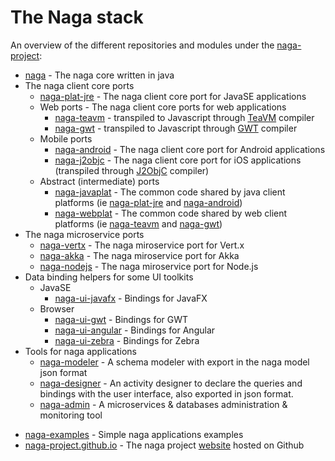 # The Naga stack

An overview of the different repositories and modules under the [naga-project][naga-home]:

* [naga][naga-repo] - The naga core written in java
* The naga client core ports 
	* [naga-plat-jre][naga-plat-jre-repo] - The naga client core port for JavaSE applications
	* Web ports - The naga client core ports for web applications 
		* [naga-teavm][naga-teavm-repo] - transpiled to Javascript through [TeaVM][teavm-website] compiler 
		* [naga-gwt][naga-gwt-repo] - transpiled to Javascript through [GWT][gwt-website] compiler
	* Mobile ports 
		* [naga-android][naga-android-repo] - The naga client core port for Android applications
		* [naga-j2objc][naga-j2objc-repo] - The naga client core port for iOS applications (transpiled through [J2ObjC][j2objc-website] compiler)
	* Abstract (intermediate) ports
	    * [naga-javaplat][naga-javaplat-repo] - The common code shared by java client platforms (ie [naga-plat-jre][naga-plat-jre-repo] and [naga-android][naga-android-repo])  
	    * [naga-webplat][naga-webplat-repo] - The common code shared by web client platforms (ie [naga-teavm][naga-teavm-repo] and [naga-gwt][naga-gwt-repo])  
* The naga microservice ports 
	* [naga-vertx][naga-vertx-repo] - The naga miroservice port for Vert.x
	* [naga-akka][naga-akka-repo] - The naga miroservice port for Akka
	* [naga-nodejs][naga-nodejs-repo] - The naga miroservice port for Node.js
* Data binding helpers for some UI toolkits
	* JavaSE 
		* [naga-ui-javafx][naga-ui-javafx-repo] - Bindings for JavaFX
	* Browser
		* [naga-ui-gwt][naga-ui-gwt-repo] - Bindings for GWT
		* [naga-ui-angular][naga-ui-angular-repo] - Bindings for Angular
		* [naga-ui-zebra][naga-ui-zebra-repo] - Bindings for Zebra
* Tools for naga applications
	* [naga-modeler]() - A schema modeler with export in the naga model json format
	* [naga-designer]() - An activity designer to declare the queries and bindings with the user interface, also exported in json format.
	* [naga-admin]() - A microservices & databases administration & monitoring tool
- [naga-examples][naga-examples-repo] - Simple naga applications examples
- [naga-project.github.io][naga-project.github.io-repo] - The naga project [website][naga-website] hosted on Github


[naga-home]: https://github.com/naga-project
[naga-repo]: https://github.com/naga-project/naga
[naga-javaplat-repo]: https://github.com/naga-project/naga/blob/master/naga-javaplat
[naga-webplat-repo]: https://github.com/naga-project/naga/blob/master/naga-webplat
[naga-plat-jre-repo]: https://github.com/naga-project/naga/blob/master/naga-plat-jre
[naga-teavm-repo]: https://github.com/naga-project/naga/blob/master/naga-teavm
[naga-gwt-repo]: https://github.com/naga-project/naga/blob/master/naga-gwt
[naga-android-repo]: https://github.com/naga-project/naga/blob/master/naga-android
[naga-j2objc-repo]: https://github.com/naga-project/naga/blob/master/naga-j2objc
[naga-cn1-repo]: https://github.com/naga-project/naga/blob/master/naga-cn1
[naga-vertx-repo]: https://github.com/naga-project/naga/blob/master/naga-vertx
[naga-akka-repo]: https://github.com/naga-project/naga/blob/master/naga-akka
[naga-nodejs-repo]: https://github.com/naga-project/naga/blob/master/naga-nodejs
[naga-ui-javafx-repo]: https://github.com/naga-project/naga/blob/master/naga-ui-javafx
[naga-ui-gwt-repo]: https://github.com/naga-project/naga/blob/master/naga-ui-gwt
[naga-ui-angular-repo]: https://github.com/naga-project/naga/blob/master/naga-ui-angular
[naga-ui-zebra-repo]: https://github.com/naga-project/naga/blob/master/naga-ui-zebra
[naga-examples-repo]: https://github.com/naga-project/naga/blob/master/naga-examples
[naga-project.github.io-repo]: https://github.com/naga-project/naga-project.github.io
[naga-website]: http://naga-project.github.io
[naga-stack-md]: https://github.com/naga-project/naga/blob/master/STACK.md

[gwt-website]: http://www.gwtproject.org
[teavm-website]: http://teavm.org
[j2objc-website]: http://j2objc.org
[xmlvm-website]: http://xmlvm.org
[codenameone-website]: https://www.codenameone.com
[vertx-website]: http://vertx.io
[akka-website]: http://akka.io
[nodejs-website]: http://nodejs.org